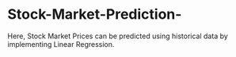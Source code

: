 # Stock-Market-Prediction-
Here, Stock Market Prices can be predicted using historical data by implementing Linear Regression.
